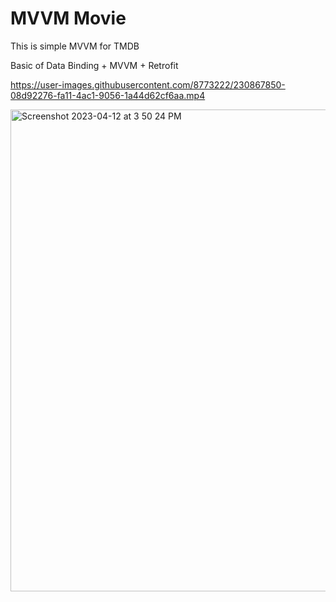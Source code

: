 # MVVM Movie
 This is simple MVVM for TMDB
 
 Basic of Data Binding + MVVM + Retrofit


https://user-images.githubusercontent.com/8773222/230867850-08d92276-fa11-4ac1-9056-1a44d62cf6aa.mp4





<img width="771" alt="Screenshot 2023-04-12 at 3 50 24 PM" src="https://user-images.githubusercontent.com/8773222/231389549-6ef280e0-6139-4c26-a553-d5817deaf9b1.png">
